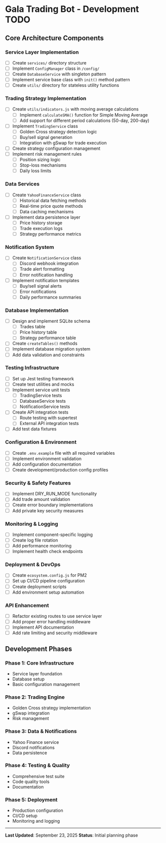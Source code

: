 # Gala Trading Bot - Development TODO

## Core Architecture Components

### Service Layer Implementation
- [ ] Create `services/` directory structure
- [ ] Implement `ConfigManager` class in `/config/`
- [ ] Create `DatabaseService` with singleton pattern
- [ ] Implement service base class with `init()` method pattern
- [ ] Create `utils/` directory for stateless utility functions

### Trading Strategy Implementation
- [ ] Create `utils/indicators.js` with moving average calculations
  - [ ] Implement `calculateSMA()` function for Simple Moving Average
  - [ ] Add support for different period calculations (50-day, 200-day)
- [ ] Implement `TradingService` class
  - [ ] Golden Cross strategy detection logic
  - [ ] Buy/sell signal generation
  - [ ] Integration with gSwap for trade execution
- [ ] Create strategy configuration management
- [ ] Implement risk management rules
  - [ ] Position sizing logic
  - [ ] Stop-loss mechanisms
  - [ ] Daily loss limits

### Data Services
- [ ] Create `YahooFinanceService` class
  - [ ] Historical data fetching methods
  - [ ] Real-time price quote methods
  - [ ] Data caching mechanisms
- [ ] Implement data persistence layer
  - [ ] Price history storage
  - [ ] Trade execution logs
  - [ ] Strategy performance metrics

### Notification System
- [ ] Create `NotificationService` class
  - [ ] Discord webhook integration
  - [ ] Trade alert formatting
  - [ ] Error notification handling
- [ ] Implement notification templates
  - [ ] Buy/sell signal alerts
  - [ ] Error notifications
  - [ ] Daily performance summaries

### Database Implementation
- [ ] Design and implement SQLite schema
  - [ ] Trades table
  - [ ] Price history table
  - [ ] Strategy performance table
- [ ] Create `createTables()` methods
- [ ] Implement database migration system
- [ ] Add data validation and constraints

### Testing Infrastructure
- [ ] Set up Jest testing framework
- [ ] Create test utilities and mocks
- [ ] Implement service unit tests
  - [ ] TradingService tests
  - [ ] DatabaseService tests
  - [ ] NotificationService tests
- [ ] Create API integration tests
  - [ ] Route testing with supertest
  - [ ] External API integration tests
- [ ] Add test data fixtures

### Configuration & Environment
- [ ] Create `.env.example` file with all required variables
- [ ] Implement environment validation
- [ ] Add configuration documentation
- [ ] Create development/production config profiles

### Security & Safety Features
- [ ] Implement DRY_RUN_MODE functionality
- [ ] Add trade amount validation
- [ ] Create error boundary implementations
- [ ] Add private key security measures

### Monitoring & Logging
- [ ] Implement component-specific logging
- [ ] Create log file rotation
- [ ] Add performance monitoring
- [ ] Implement health check endpoints

### Deployment & DevOps
- [ ] Create `ecosystem.config.js` for PM2
- [ ] Set up CI/CD pipeline configuration
- [ ] Create deployment scripts
- [ ] Add environment setup automation

### API Enhancement
- [ ] Refactor existing routes to use service layer
- [ ] Add proper error handling middleware
- [ ] Implement API documentation
- [ ] Add rate limiting and security middleware

## Development Phases

### Phase 1: Core Infrastructure
- Service layer foundation
- Database setup
- Basic configuration management

### Phase 2: Trading Engine
- Golden Cross strategy implementation
- gSwap integration
- Risk management

### Phase 3: Data & Notifications
- Yahoo Finance service
- Discord notifications
- Data persistence

### Phase 4: Testing & Quality
- Comprehensive test suite
- Code quality tools
- Documentation

### Phase 5: Deployment
- Production configuration
- CI/CD setup
- Monitoring and logging

---

**Last Updated**: September 23, 2025
**Status**: Initial planning phase